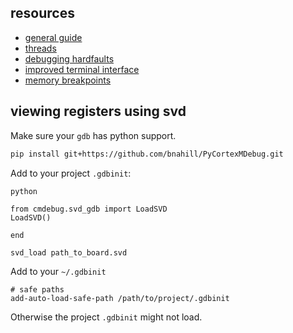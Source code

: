 ## resources

* [general guide](https://cgi.cse.unsw.edu.au/~learn/debugging/modules/all_gdb/)
* [threads](https://sourceware.org/gdb/current/onlinedocs/gdb.html/Threads.html)
* [debugging hardfaults](https://interrupt.memfault.com/blog/cortex-m-hardfault-debug)
* [improved terminal interface](https://github.com/cyrus-and/gdb-dashboard)
* [memory breakpoints](https://stackoverflow.com/questions/58851/can-i-set-a-breakpoint-on-memory-access-in-gdb)

## viewing registers using svd

Make sure your `gdb` has python support.
```bash
pip install git+https://github.com/bnahill/PyCortexMDebug.git
```

Add to your project `.gdbinit`:
```
python

from cmdebug.svd_gdb import LoadSVD
LoadSVD()

end

svd_load path_to_board.svd
```

Add to your `~/.gdbinit`
```
# safe paths
add-auto-load-safe-path /path/to/project/.gdbinit
```
Otherwise the project `.gdbinit` might not load.
